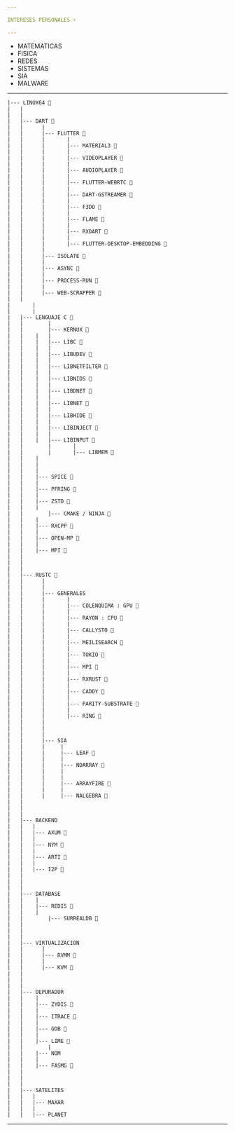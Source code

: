 ```yaml
---

INTERESES PERSONALES ⚡

---
```


- MATEMATICAS
- FISICA
- REDES
- SISTEMAS
- SIA
- MALWARE
---

	|--- LINUX64 🌱
	|	|
	|	|
	|	|--- DART 🌱
	|	|      |
	|	|      |--- FLUTTER 🌱
	|	|      |       |
	|	|      |       |--- MATERIAL3 🌱
	|	|      |       |
	|	|      |       |--- VIDEOPLAYER 🌱
	|	|      |       |
	|	|      |       |--- AUDIOPLAYER 🌱
	|	|      |       |
	|	|      |       |--- FLUTTER-WEBRTC 🌱
	|	|      |       |
	|	|      |       |--- DART-GSTREAMER 🌱
	|	|      |       |
	|	|      |       |--- F3DO 🌱
	|	|      |       |
	|	|      |       |--- FLAME 🌱
	|	|      |       |
	|	|      |       |--- RXDART 🌱
	|	|      |       |
	|	|      |       |--- FLUTTER-DESKTOP-EMBEDDING 🌱
	|	|      |
	|	|      |--- ISOLATE 🌱
	|	|      |
	|	|      |--- ASYNC 🌱
	|	|      |
	|	|      |--- PROCESS-RUN 🌱
	|	|      |
	|	|      |--- WEB-SCRAPPER 🌱
	|	|
	|       |
	|       |
	|	|--- LENGUAJE C 🌱
	|	|        |
	|	|        |--- KERNUX 🌱
	|	|	 |	 |
	|	|	 |	 |--- LIBC 🌱
	|	|	 |	 |
	|	|	 |	 |--- LIBUDEV 🌱
	|	|	 |	 |
	|	|	 |	 |--- LIBNETFILTER 🌱
	|	|	 |	 |
	|	|	 |	 |--- LIBNIDS 🌱
	|	|	 |	 |
	|	|	 |	 |--- LIBDNET 🌱
	|	|	 |	 |
	|	|	 |	 |--- LIBNET 🌱
	|	|	 |	 |
	|	|	 |	 |--- LIBHIDE 🌱
	|	|	 |	 |
	|	|	 |	 |--- LIBINJECT 🌱
	|	|	 |	 |
	|	|	 |	 |--- LIBINPUT 🌱
	|	|        |       |
	|	|        |       |--- LIBMEM 🌱
	|	|	 |
	|	|	 |
	|	|	 |
	|	|	 |--- SPICE 🌱
	|	|	 |
	|	|	 |--- PFRING 🌱
	|	|	 |
	|	|	 |--- ZSTD 🌱
	|	|	 |
	|	|        |--- CMAKE / NINJA 🌱
	|	|	 |
	|	|	 |--- RXCPP 🌱
	|	|	 |
	|	|	 |--- OPEN-MP 🌱
	|	|	 |
	|	| 	 |--- MPI 🌱
	|	|
	|	|
	|	|
	|	|--- RUSTC 🌱
	|	|      |
	|	|      |
	|	|      |--- GENERALES
	|	|      |       |
	|	|      |       |--- COLENQUIMA : GPU 🌱
	|	|      |       |
	|	|      |       |--- RAYON : CPU 🌱
	|	|      |       |
	|	|      |       |--- CALLYSTO 🌱
	|	|      |       |
	|	|      |       |--- MEILISEARCH 🌱
	|	|      |       |
	|	|      |       |--- TOKIO 🌱
	|	|      |       |
	|	|      |       |--- MPI 🌱
	|	|      |       |
	|	|      |       |--- RXRUST 🌱
	|	|      |       |
	|	|      |       |--- CADDY 🌱
	|	|      |       |
	|	|      |       |--- PARITY-SUBSTRATE 🌱
	|	|      |       |
	|	|      |       |--- RING 🌱
	|	|      |
	|	|      |
	|	|      |
	|	|      |--- SIA
	|	|      |     |
	|	|      |     |--- LEAF 🌱
	|	|      |     |
	|	|      |     |--- NDARRAY 🌱
	|	|      |     |
	|	|      |     |
	|	|      |     |--- ARRAYFIRE 🌱
	|	|      |     |
	|	|      |     |--- NALGEBRA 🌱
	|	|
	|	|
	|	|
	|	|--- BACKEND
	|	|	|
	|	|	|--- AXUM 🌱
	|	|	|
	|	|	|--- NYM 🌱
	|	|	|
	|	|	|--- ARTI 🌱
	|	|	|
	|	|	|--- I2P 🌱
	|	|
	|	|
	|	|
	|	|--- DATABASE
	|	|	 |
	|	|	 |--- REDIS 🌱
	|	|	 |
	|	|        |--- SURREALDB 🌱
	|	|
	|	|
	|	|
	|	|--- VIRTUALIZACION
	|	|	   |
	|	|	   |--- RVMM 🌱
	|	|	   |
	|	|	   |--- KVM 🌱
 	|	|
	|	|
	|	|
	|	|--- DEPURADOR
	|	|	 |
	|	|	 |--- ZYDIS 🌱
	|	|	 |
	|	|	 |--- ITRACE 🌱
	|	|	 |
	|	|	 |--- GDB 🌱
	|	|	 |
	|	|	 |--- LIME 🌱
	|	|        |
	|	|	 |--- NOM
	|	|	 |
	|	|	 |--- FASMG 🌱
	|	|
	|	|
	|	|
	|	|--- SATELITES
	|	|	|
	|	|	|--- MAXAR
	|	|	|
	|	|	|--- PLANET

 ---
